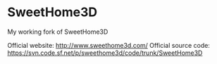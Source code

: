 # SweetHome3D
My working fork of SweetHome3D

Official website: http://www.sweethome3d.com/
Official source code: https://svn.code.sf.net/p/sweethome3d/code/trunk/SweetHome3D
